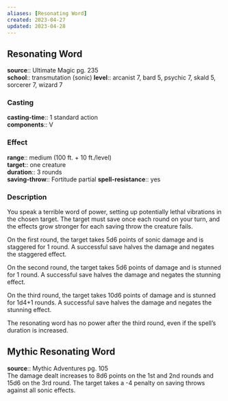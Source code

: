 ```yaml
---
aliases: [Resonating Word]
created: 2023-04-27
updated: 2023-04-28
---
```


## Resonating Word

**source**:: Ultimate Magic pg. 235  
**school**:: transmutation (sonic)
**level**:: arcanist 7, bard 5, psychic 7, skald 5, sorcerer 7, wizard 7

### Casting

**casting-time**:: 1 standard action  
**components**:: V

### Effect

**range**:: medium (100 ft. + 10 ft./level)  
**target**:: one creature  
**duration**:: 3 rounds  
**saving-throw**:: Fortitude partial
**spell-resistance**:: yes

### Description

You speak a terrible word of power, setting up potentially lethal vibrations in the chosen target. The target must save once each round on your turn, and the effects grow stronger for each saving throw the creature fails.  
  
On the first round, the target takes 5d6 points of sonic damage and is staggered for 1 round. A successful save halves the damage and negates the staggered effect.  
  
On the second round, the target takes 5d6 points of damage and is stunned for 1 round. A successful save halves the damage and negates the stunning effect.  
  
On the third round, the target takes 10d6 points of damage and is stunned for 1d4+1 rounds. A successful save halves the damage and negates the stunning effect.  
  
The resonating word has no power after the third round, even if the spell’s duration is increased.

## Mythic Resonating Word

**source**:: Mythic Adventures pg. 105  
The damage dealt increases to 8d6 points on the 1st and 2nd rounds and 15d6 on the 3rd round. The target takes a -4 penalty on saving throws against all sonic effects.
